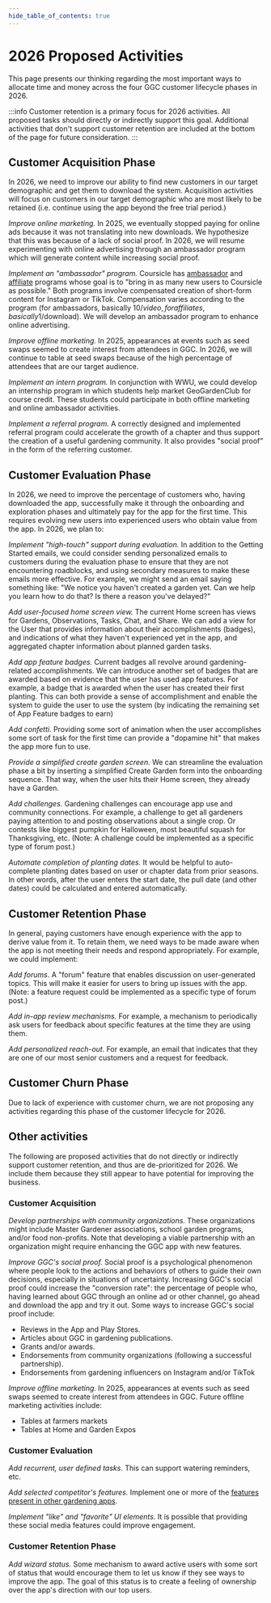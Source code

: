 ```yaml
---
hide_table_of_contents: true
---
```


# 2026 Proposed Activities

This page presents our thinking regarding the most important ways to allocate time and money across the four GGC customer lifecycle phases in 2026.

:::info
Customer retention is a primary focus for 2026 activities.  All proposed tasks should directly or indirectly support this goal.  Additional activities that don't support customer retention are included at the bottom of the page for future consideration.
:::

## Customer Acquisition Phase

In 2026, we need to improve our ability to find new customers in our target demographic and get them to download the system. Acquisition activities will focus on customers in our target demographic who are most likely to be retained (i.e. continue using the app beyond the free trial period.)

*Improve online marketing.*  In 2025, we eventually stopped paying for online ads because it was not translating into new downloads. We hypothesize that this was because of a lack of social proof. In 2026, we will resume experimenting with online advertising through an ambassador program which will generate content while increasing social proof.

*Implement an "ambassador" program.* Coursicle has [ambassador](https://www.coursicle.com/blog/coursicle-ambassador/) and [affiliate](https://www.coursicle.com/blog/coursicle-affiliate/) programs whose goal is to "bring in as many new users to Coursicle as possible." Both programs involve compensated creation of short-form content for Instagram or TikTok. Compensation varies according to the program (for ambassadors, basically $10/video, for affiliates, basically 1$/download).  We will develop an ambassador program to enhance online advertising.

*Improve offline marketing.* In 2025, appearances at events such as seed swaps seemed to create interest from attendees in GGC. In 2026, we will continue to table at seed swaps because of the high percentage of attendees that are our target audience.

*Implement an intern program.* In conjunction with WWU, we could develop an internship program in which students help market GeoGardenClub for course credit. These students could participate in both offline marketing and online ambassador activities.

*Implement a referral program.* A correctly designed and implemented referral program could accelerate the growth of a chapter and thus support the creation of a useful gardening community.  It also provides "social proof" in the form of the referring customer.  

## Customer Evaluation Phase

In 2026, we need to improve the percentage of customers who, having downloaded the app, successfully make it through the onboarding and exploration phases and ultimately pay for the app for the first time. This requires evolving new users into experienced users who obtain value from the app. In 2026, we plan to:

*Implement "high-touch" support during evaluation.* In addition to the Getting Started emails, we could consider sending personalized emails to customers during the evaluation phase to ensure that they are not encountering roadblocks, and using secondary measures to make these emails more effective. For example, we might send an email saying something like: "We notice you haven't created a garden yet. Can we help you learn how to do that? Is there a reason you've delayed?"

*Add user-focused home screen view.* The current Home screen has views for Gardens, Observations, Tasks, Chat, and Share. We can add a view for the User that provides information about their accomplishments (badges), and indications of what they haven't experienced yet in the app, and aggregated chapter information about planned garden tasks.

*Add app feature badges.* Current badges all revolve around gardening-related accomplishments. We can introduce another set of badges that are awarded based on evidence that the user has used app features. For example, a badge that is awarded when the user has created their first planting. This can both provide a sense of accomplishment and enable the system to guide the user to use the system (by indicating the remaining set of App Feature badges to earn) 

*Add confetti.*  Providing some sort of animation when the user accomplishes some sort of task for the first time can provide a "dopamine hit" that makes the app more fun to use. 

*Provide a simplified create garden screen.*  We can streamline the evaluation phase a bit by inserting a simplified Create Garden form into the onboarding sequence. That way, when the user hits their Home screen, they already have a Garden.

*Add challenges.* Gardening challenges can encourage app use and community connections. For example, a challenge to get all gardeners paying attention to and posting observations about a single crop. Or contests like biggest pumpkin for Halloween, most beautiful squash for Thanksgiving, etc. (Note: A challenge could be implemented as a specific type of forum post.)

*Automate completion of planting dates.* It would be helpful to auto-complete planting dates based on user or chapter data from prior seasons. In other words, after the user enters the start date, the pull date (and other dates) could be calculated and entered automatically.

## Customer Retention Phase

In general, paying customers have enough experience with the app to derive value from it.  To retain them, we need ways to be made aware when the app is not meeting their needs and respond appropriately.  For example, we could implement:

*Add forums*. A "forum" feature that enables discussion on user-generated topics. This will make it easier for users to bring up issues with the app. (Note: a feature request could be implemented as a specific type of forum post.)

*Add in-app review mechanisms.* For example, a mechanism to periodically ask users for feedback about specific features at the time they are using them. 

*Add personalized reach-out.* For example, an email that indicates that they are one of our most senior customers and a request for feedback.

## Customer Churn Phase

Due to lack of experience with customer churn, we are not proposing any activities regarding this phase of the customer lifecycle for 2026.

## Other activities

The following are proposed activities that do not directly or indirectly support customer retention, and thus are de-prioritized for 2026.  We include them because they still appear to have potential for improving the business.

### Customer Acquisition

*Develop partnerships with community organizations.* These organizations might include Master Gardener associations, school garden programs, and/or food non-profits. Note that developing a viable partnership with an organization might require enhancing the GGC app with new features.

*Improve GGC's social proof.* Social proof is a psychological phenomenon where people look to the actions and behaviors of others to guide their own decisions, especially in situations of uncertainty. Increasing GGC's social proof could increase the "conversion rate": the percentage of people who, having learned about GGC through an online ad or other channel, go ahead and download the app and try it out. Some ways to increase GGC's social proof include:
* Reviews in the App and Play Stores.
* Articles about GGC in gardening publications.
* Grants and/or awards.
* Endorsements from community organizations (following a successful partnership).
* Endorsements from gardening influencers on Instagram and/or TikTok

*Improve offline marketing.* In 2025, appearances at events such as seed swaps seemed to create interest from attendees in GGC. Future offline marketing activities include:
* Tables at farmers markets
* Tables at Home and Garden Expos

### Customer Evaluation

*Add recurrent, user defined tasks.*  This can support watering reminders, etc.

*Add selected competitor's features.* Implement one or more of the [features present in other gardening apps](usability-2025#potential-features).

*Implement "like" and "favorite" UI elements.*  It is possible that providing these social media features could improve engagement.

### Customer Retention Phase

*Add wizard status.* Some mechanism to award active users with some sort of status that would encourage them to let us know if they see ways to improve the app. The goal of this status is to create a feeling of ownership over the app's direction with our top users.  